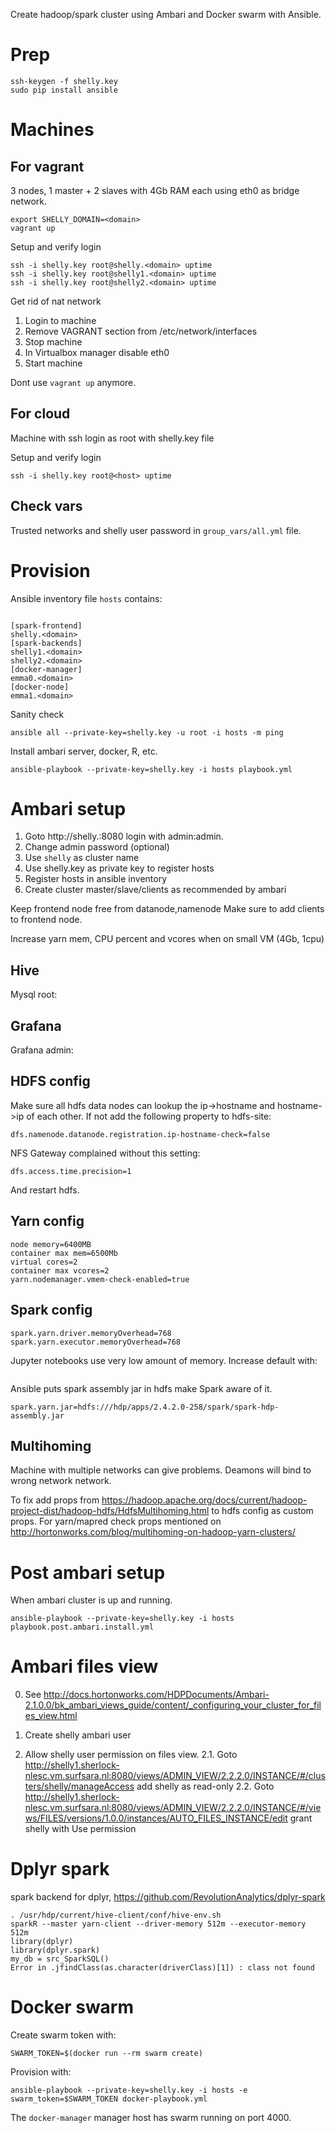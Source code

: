 Create hadoop/spark cluster using Ambari and Docker swarm with Ansible.

# Prep

```
ssh-keygen -f shelly.key
sudo pip install ansible
```

# Machines

## For vagrant

3 nodes, 1 master + 2 slaves with 4Gb RAM each using eth0 as bridge network.

```
export SHELLY_DOMAIN=<domain>
vagrant up
```

Setup and verify login
```
ssh -i shelly.key root@shelly.<domain> uptime
ssh -i shelly.key root@shelly1.<domain> uptime
ssh -i shelly.key root@shelly2.<domain> uptime
```

Get rid of nat network

1. Login to machine
2. Remove VAGRANT section from /etc/network/interfaces
3. Stop machine
4. In Virtualbox manager disable eth0
5. Start machine

Dont use `vagrant up` anymore.

## For cloud

Machine with ssh login as root with shelly.key file

Setup and verify login
```
ssh -i shelly.key root@<host> uptime
```

## Check vars

Trusted networks and shelly user password in `group_vars/all.yml` file.

# Provision

Ansible inventory file `hosts` contains:
```

[spark-frontend]
shelly.<domain>
[spark-backends]
shelly1.<domain>
shelly2.<domain>
[docker-manager]
emma0.<domain>
[docker-node]
emma1.<domain>
```

Sanity check
```
ansible all --private-key=shelly.key -u root -i hosts -m ping
```

Install ambari server, docker, R, etc.
```
ansible-playbook --private-key=shelly.key -i hosts playbook.yml
```

# Ambari setup

1. Goto http://shelly.<domain>:8080 login with admin:admin.
2. Change admin password (optional)
3. Use `shelly` as cluster name
4. Use shelly.key as private key to register hosts
5. Register hosts in ansible inventory
6. Create cluster master/slave/clients as recommended by ambari

Keep frontend node free from datanode,namenode
Make sure to add clients to frontend node.

Increase yarn mem, CPU percent and vcores when on small VM (4Gb, 1cpu)

## Hive

Mysql root:<password>

## Grafana

Grafana admin:<password>

## HDFS config

Make sure all hdfs data nodes can lookup the ip->hostname and hostname->ip of each other.
If not add the following property to hdfs-site:
```
dfs.namenode.datanode.registration.ip-hostname-check=false
```

NFS Gateway complained without this setting:
```
dfs.access.time.precision=1
```

And restart hdfs.

## Yarn config

```
node memory=6400MB
container max mem=6500Mb
virtual cores=2
container max vcores=2
yarn.nodemanager.vmem-check-enabled=true
```
## Spark config

```
spark.yarn.driver.memoryOverhead=768
spark.yarn.executor.memoryOverhead=768
```
Jupyter notebooks use very low amount of memory. Increase default with:
```
```

Ansible puts spark assembly jar in hdfs make Spark aware of it.
```
spark.yarn.jar=hdfs:///hdp/apps/2.4.2.0-258/spark/spark-hdp-assembly.jar
```

## Multihoming

Machine with multiple networks can give problems.
Deamons will bind to wrong network network.

To fix add props from
https://hadoop.apache.org/docs/current/hadoop-project-dist/hadoop-hdfs/HdfsMultihoming.html
to hdfs config as custom props.
For yarn/mapred check props mentioned on http://hortonworks.com/blog/multihoming-on-hadoop-yarn-clusters/

# Post ambari setup

When ambari cluster is up and running.

```
ansible-playbook --private-key=shelly.key -i hosts playbook.post.ambari.install.yml
```

# Ambari files view

0. See http://docs.hortonworks.com/HDPDocuments/Ambari-2.1.0.0/bk_ambari_views_guide/content/_configuring_your_cluster_for_files_view.html

1. Create shelly ambari user
2. Allow shelly user permission on files view.
2.1. Goto http://shelly1.sherlock-nlesc.vm.surfsara.nl:8080/views/ADMIN_VIEW/2.2.2.0/INSTANCE/#/clusters/shelly/manageAccess add shelly as read-only
2.2. Goto http://shelly1.sherlock-nlesc.vm.surfsara.nl:8080/views/ADMIN_VIEW/2.2.2.0/INSTANCE/#/views/FILES/versions/1.0.0/instances/AUTO_FILES_INSTANCE/edit grant shelly with Use permission


# Dplyr spark

spark backend for dplyr, https://github.com/RevolutionAnalytics/dplyr-spark

```
. /usr/hdp/current/hive-client/conf/hive-env.sh
sparkR --master yarn-client --driver-memory 512m --executor-memory 512m
library(dplyr)
library(dplyr.spark)
my_db = src_SparkSQL()
Error in .jfindClass(as.character(driverClass)[1]) : class not found
```

# Docker swarm

Create swarm token with:
```
SWARM_TOKEN=$(docker run --rm swarm create)
```

Provision with:
```
ansible-playbook --private-key=shelly.key -i hosts -e swarm_token=$SWARM_TOKEN docker-playbook.yml
```

The `docker-manager` manager host has swarm running on port 4000.
